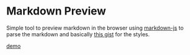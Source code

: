 # Markdown Preview

Simple tool to preview markdown in the browser using [markdown-js](https://github.com/evilstreak/markdown-js) to parse the markdown and basically [this gist](https://raw.github.com/gist/2554919/2e66cabdafe1c9a7f354aa2ebf5bc38265e638e5/github.css) for the styles.

[demo](http://fredda.github.com/markdown_preview/)
